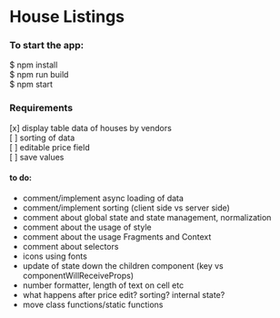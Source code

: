 # House Listings

### To start the app:
$ npm install  
$ npm run build  
$ npm start

### Requirements
[x] display table data of houses by vendors  
[ ] sorting of data  
[ ] editable price field  
[ ] save values 

#### to do:
- comment/implement async loading of data
- comment/implement sorting (client side vs server side)
- comment about global state and state management, normalization
- comment about the usage of style
- comment about the usage Fragments and Context
- comment about selectors
- icons using fonts
- update of state down the children component (key vs componentWillReceiveProps)
- number formatter, length of text on cell etc
- what happens after price edit? sorting? internal state?
- move class functions/static functions
